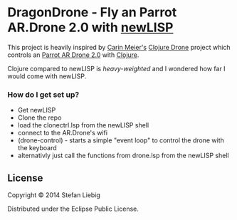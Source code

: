 # DragonDrone - Fly an Parrot AR.Drone 2.0 with [newLISP](http://www.newlisp.org/)

This project is heavily inspired by [Carin Meier's](http://gigasquidsoftware.com/#/about/index) [Clojure Drone](https://github.com/gigasquid/clj-drone) project which controls an [Parrot AR Drone 2.0](http://ardrone2.parrot.com/) with [Clojure](http://clojure.org/).

Clojure compared to newLISP is *heavy-weighted* and I wondered how far I would come with newLISP.


### How do I get set up? ###

* Get newLISP
* Clone the repo
* load the clonectrl.lsp from the newLISP shell
* connect to the AR.Drone's wifi
* (drone-control) - starts a simple "event loop" to control the drone with the keyboard
* alternativly just call the functions from drone.lsp from the newLISP shell

## License

Copyright © 2014 Stefan Liebig

Distributed under the Eclipse Public License.

